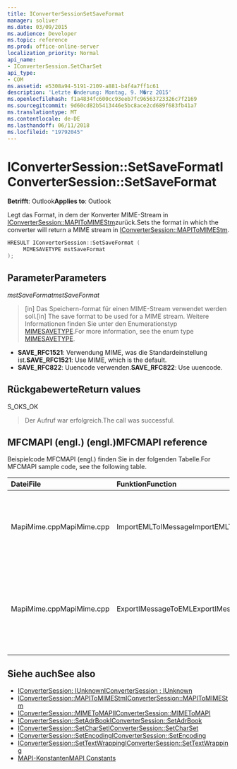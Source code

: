 ```yaml
---
title: IConverterSessionSetSaveFormat
manager: soliver
ms.date: 03/09/2015
ms.audience: Developer
ms.topic: reference
ms.prod: office-online-server
localization_priority: Normal
api_name:
- IConverterSession.SetCharSet
api_type:
- COM
ms.assetid: e5308a94-5191-2109-a881-b4f4a7ff1c61
description: 'Letzte �nderung: Montag, 9. M�rz 2015'
ms.openlocfilehash: f1a4834fc600cc93eeb7fc96563723326c7f2169
ms.sourcegitcommit: 9d60cd82b5413446e5bc8ace2cd689f683fb41a7
ms.translationtype: MT
ms.contentlocale: de-DE
ms.lasthandoff: 06/11/2018
ms.locfileid: "19792045"
---
```

# <a name="iconvertersessionsetsaveformat"></a><span data-ttu-id="d2cab-103">IConverterSession::SetSaveFormat</span><span class="sxs-lookup"><span data-stu-id="d2cab-103">IConverterSession::SetSaveFormat</span></span>

<span data-ttu-id="d2cab-104">**Betrifft**: Outlook</span><span class="sxs-lookup"><span data-stu-id="d2cab-104">**Applies to**: Outlook</span></span> 
  
<span data-ttu-id="d2cab-105">Legt das Format, in dem der Konverter MIME-Stream in [IConverterSession::MAPIToMIMEStm](iconvertersession-mapitomimestm.md)zurück.</span><span class="sxs-lookup"><span data-stu-id="d2cab-105">Sets the format in which the converter will return a MIME stream in [IConverterSession::MAPIToMIMEStm](iconvertersession-mapitomimestm.md).</span></span>
  
```cpp
HRESULT IConverterSession::SetSaveFormat ( 
     MIMESAVETYPE mstSaveFormat 
);
```

## <a name="parameters"></a><span data-ttu-id="d2cab-106">Parameter</span><span class="sxs-lookup"><span data-stu-id="d2cab-106">Parameters</span></span>

<span data-ttu-id="d2cab-107">_mstSaveFormat_</span><span class="sxs-lookup"><span data-stu-id="d2cab-107">_mstSaveFormat_</span></span>
  
> <span data-ttu-id="d2cab-108">[in] Das Speichern-format für einen MIME-Stream verwendet werden soll.</span><span class="sxs-lookup"><span data-stu-id="d2cab-108">[in] The save format to be used for a MIME stream.</span></span> <span data-ttu-id="d2cab-109">Weitere Informationen finden Sie unter den Enumerationstyp [MIMESAVETYPE](http://msdn.microsoft.com/en-us/library/ms715128%28VS.85%29.aspx).</span><span class="sxs-lookup"><span data-stu-id="d2cab-109">For more information, see the enum type [MIMESAVETYPE](http://msdn.microsoft.com/en-us/library/ms715128%28VS.85%29.aspx).</span></span>
    
  - <span data-ttu-id="d2cab-110">**SAVE_RFC1521**: Verwendung MIME, was die Standardeinstellung ist.</span><span class="sxs-lookup"><span data-stu-id="d2cab-110">**SAVE_RFC1521**: Use MIME, which is the default.</span></span>      
  - <span data-ttu-id="d2cab-111">**SAVE_RFC822**: Uuencode verwenden.</span><span class="sxs-lookup"><span data-stu-id="d2cab-111">**SAVE_RFC822**: Use uuencode.</span></span>
    
## <a name="return-values"></a><span data-ttu-id="d2cab-112">Rückgabewerte</span><span class="sxs-lookup"><span data-stu-id="d2cab-112">Return values</span></span>

<span data-ttu-id="d2cab-113">S_OK</span><span class="sxs-lookup"><span data-stu-id="d2cab-113">S_OK</span></span>
  
> <span data-ttu-id="d2cab-114">Der Aufruf war erfolgreich.</span><span class="sxs-lookup"><span data-stu-id="d2cab-114">The call was successful.</span></span>
    
## <a name="mfcmapi-reference"></a><span data-ttu-id="d2cab-115">MFCMAPI (engl.) (engl.)</span><span class="sxs-lookup"><span data-stu-id="d2cab-115">MFCMAPI reference</span></span>

<span data-ttu-id="d2cab-116">Beispielcode MFCMAPI (engl.) finden Sie in der folgenden Tabelle.</span><span class="sxs-lookup"><span data-stu-id="d2cab-116">For MFCMAPI sample code, see the following table.</span></span>
  
|<span data-ttu-id="d2cab-117">**Datei**</span><span class="sxs-lookup"><span data-stu-id="d2cab-117">**File**</span></span>|<span data-ttu-id="d2cab-118">**Funktion**</span><span class="sxs-lookup"><span data-stu-id="d2cab-118">**Function**</span></span>|<span data-ttu-id="d2cab-119">**Comment**</span><span class="sxs-lookup"><span data-stu-id="d2cab-119">**Comment**</span></span>|
|:-----|:-----|:-----|
|<span data-ttu-id="d2cab-120">MapiMime.cpp</span><span class="sxs-lookup"><span data-stu-id="d2cab-120">MapiMime.cpp</span></span>  <br/> |<span data-ttu-id="d2cab-121">ImportEMLToIMessage</span><span class="sxs-lookup"><span data-stu-id="d2cab-121">ImportEMLToIMessage</span></span>  <br/> |<span data-ttu-id="d2cab-122">MFCMAPI (engl.) wandelt MimeToMAPI eine EML-Datei an einen MAPI-Nachricht.</span><span class="sxs-lookup"><span data-stu-id="d2cab-122">MFCMAPI uses MimeToMAPI to convert an EML file to a MAPI message.</span></span>  <br/> |
|<span data-ttu-id="d2cab-123">MapiMime.cpp</span><span class="sxs-lookup"><span data-stu-id="d2cab-123">MapiMime.cpp</span></span>  <br/> |<span data-ttu-id="d2cab-124">ExportIMessageToEML</span><span class="sxs-lookup"><span data-stu-id="d2cab-124">ExportIMessageToEML</span></span>  <br/> |<span data-ttu-id="d2cab-125">MFCMAPI (engl.) wird MAPIToMIMEStm verwendet, um eine MAPI-Nachricht in einer EML-Datei zu konvertieren.</span><span class="sxs-lookup"><span data-stu-id="d2cab-125">MFCMAPI uses MAPIToMIMEStm to convert a MAPI message to an EML file.</span></span>  <br/> |
   
## <a name="see-also"></a><span data-ttu-id="d2cab-126">Siehe auch</span><span class="sxs-lookup"><span data-stu-id="d2cab-126">See also</span></span>

- [<span data-ttu-id="d2cab-127">IConverterSession: IUnknown</span><span class="sxs-lookup"><span data-stu-id="d2cab-127">IConverterSession : IUnknown</span></span>](iconvertersessioniunknown.md)
- [<span data-ttu-id="d2cab-128">IConverterSession::MAPIToMIMEStm</span><span class="sxs-lookup"><span data-stu-id="d2cab-128">IConverterSession::MAPIToMIMEStm</span></span>](iconvertersession-mapitomimestm.md)
- [<span data-ttu-id="d2cab-129">IConverterSession::MIMEToMAPI</span><span class="sxs-lookup"><span data-stu-id="d2cab-129">IConverterSession::MIMEToMAPI</span></span>](iconvertersession-mimetomapi.md)
- [<span data-ttu-id="d2cab-130">IConverterSession::SetAdrBook</span><span class="sxs-lookup"><span data-stu-id="d2cab-130">IConverterSession::SetAdrBook</span></span>](iconvertersession-setadrbook.md)
- [<span data-ttu-id="d2cab-131">IConverterSession::SetCharSet</span><span class="sxs-lookup"><span data-stu-id="d2cab-131">IConverterSession::SetCharSet</span></span>](iconvertersession-setcharset.md)
- [<span data-ttu-id="d2cab-132">IConverterSession::SetEncoding</span><span class="sxs-lookup"><span data-stu-id="d2cab-132">IConverterSession::SetEncoding</span></span>](iconvertersession-setencoding.md)
- [<span data-ttu-id="d2cab-133">IConverterSession::SetTextWrapping</span><span class="sxs-lookup"><span data-stu-id="d2cab-133">IConverterSession::SetTextWrapping</span></span>](iconvertersession-settextwrapping.md)
- [<span data-ttu-id="d2cab-134">MAPI-Konstanten</span><span class="sxs-lookup"><span data-stu-id="d2cab-134">MAPI Constants</span></span>](mapi-constants.md)

